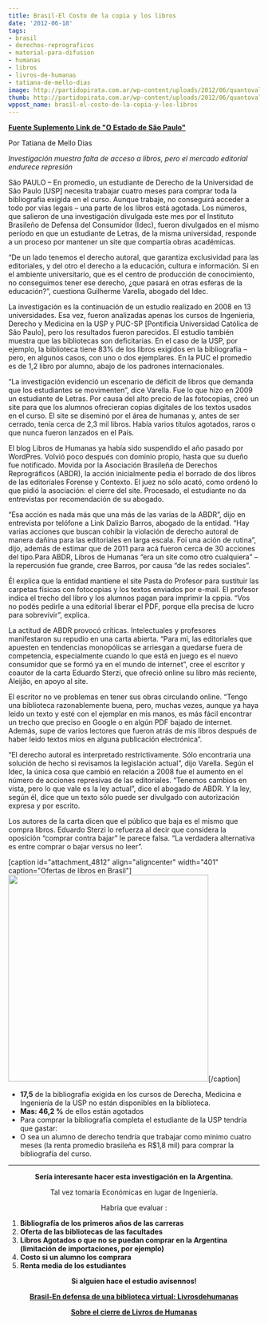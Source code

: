 ```yaml
---
title: Brasil-El Costo de la copia y los libros
date: '2012-06-18'
tags:
- brasil
- derechos-reprograficos
- material-para-difusion
- humanas
- libros
- livros-de-humanas
- tatiana-de-mello-dias
image: http://partidopirata.com.ar/wp-content/uploads/2012/06/quantovale.jpg
thumb: http://partidopirata.com.ar/wp-content/uploads/2012/06/quantovale-150x150.jpg
wppost_name: brasil-el-costo-de-la-copia-y-los-libros
---
```


<strong><a href="http://blogs.estadao.com.br/link/o-custo-da-copia/" target="_blank">Fuente Suplemento Link de "O Estado de São Paulo"</a></strong>

Por Tatiana de Mello Dias

<em>Investigación muestra falta de acceso a libros, pero el mercado editorial endurece represión</em>

São PAULO – En promedio, un estudiante de Derecho de la Universidad de São Paulo [USP] necesita trabajar cuatro meses para comprar toda la bibliografia exigida en el curso. Aunque trabaje, no conseguirá acceder a todo por vias legais – una parte de los libros está agotada. Los números, que salieron de una investigación divulgada este mes por el Instituto Brasileño de Defensa del Consumidor (Idec), fueron divulgados en el mismo período en que un estudiante de Letras, de la misma universidad, responde a un proceso por mantener un site que compartía obras académicas.

“De un lado tenemos el derecho autoral, que garantiza exclusividad para las editoriales, y del otro el derecho a la educación, cultura e información. Si en el ambiente universitario, que es el centro de producción de conocimiento, no conseguimos tener ese derecho, ¿que pasará en otras esferas de la educación?”, cuestiona Guilherme Varella, abogado del Idec.

La investigación es la continuación de un estudio realizado en 2008 en 13 universidades. Esa vez, fueron analizadas apenas los cursos de Ingenieria, Derecho y Medicina en la USP y PUC-SP [Pontificia Universidad Católica de São Paulo], pero los resultados fueron parecidos. El estudio también muestra que las bibliotecas son deficitarias. En el caso de la USP, por ejemplo, la biblioteca tiene 83% de los libros exigidos en la bibliografia – pero, en algunos casos, con uno o dos ejemplares. En la PUC el promedio es de 1,2 libro por alumno, abajo de los padrones internacionales.

“La investigación evidenció un escenario de déficit de libros que demanda que los estudiantes se movimenten”, dice Varella. Fue lo que hizo en 2009 un estudiante de Letras. Por causa del alto precio de las fotocopias, creó un site para que los alumnos ofrecieran copias digitales de los textos usados en el curso. El site se diseminó por el área de humanas y, antes de ser cerrado, tenía cerca de 2,3 mil libros. Había varios títulos agotados, raros o que nunca fueron lanzados en el País.

El blog Libros de Humanas ya había sido suspendido el año pasado por WordPres. Volvió poco después con dominio propio, hasta que su dueño fue notificado. Movida por la Asociación Brasileña de Derechos Reprográficos (ABDR), la acción inicialmente pedia el borrado de dos libros de las editoriales Forense y Contexto. El juez no sólo acató, como ordenó lo que pidió la asociación: el cierre del site. Procesado, el estudiante no da entrevistas por recomendación de su abogado.

“Esa acción es nada más que una más de las varias de la ABDR”, dijo en entrevista por telófone a Link Dalizio Barros, abogado de la entidad. “Hay varias acciones que buscan cohibir la violación de derecho autoral de manera dañina para las editoriales en larga escala. Foi una ación de rutina”, dijo, además de estimar que de 2011 para acá fueron cerca de 30 acciones del tipo.Para ABDR, Libros de Humanas “era un site como otro cualquiera” – la repercusión fue grande, cree Barros, por causa “de las redes sociales”.

Él explica que la entidad mantiene el site Pasta do Profesor para sustituir las carpetas físicas con fotocopias y los textos enviados por e-mail. El profesor indica el trecho del libro y los alumnos pagan para imprimir la cppia. “Vos no podés pedirle a una editorial liberar el PDF, porque ella precisa de lucro para sobrevivir”, explica.

La actitud de ABDR provocó críticas. Intelectuales y profesores manifestaron su repudio en una carta abierta. “Para mi, las editoriales que apuesten en tendencias monopólicas se arriesgan a quedarse fuera de competencia, especialmente cuando lo que está en juego es el nuevo consumidor que se formó ya en el mundo de internet”, cree el escritor y coautor de la carta Eduardo Sterzi, que ofreció online su libro más reciente, Aleijão, en apoyo al site.

El escritor no ve problemas en tener sus obras circulando online. “Tengo una biblioteca razonablemente buena, pero, muchas vezes, aunque ya haya leido un texto y esté con el ejemplar en mis manos, es más fácil encontrar un trecho que preciso en Google o en algún PDF bajado de internet. Además, supe de varios lectores que fueron atrás de mis libros después de haber leido textos míos en alguna publicación electrónica”.

“El derecho autoral es interpretado restrictivamente. Sólo encontraria una solución de hecho si revisamos la legislación actual”, dijo Varella. Según el Idec, la única cosa que cambió en relación a 2008 fue el aumento en el número de acciones represivas de las editoriales. “Tenemos cambios en vista, pero lo que vale es la ley actual”, dice el abogado de ABDR. Y la ley, según él, dice que un texto sólo puede ser divulgado con autorización expresa y por escrito.

Los autores de la carta dicen que el público que baja es el mismo que compra libros. Eduardo Sterzi lo refuerza al decir que considera la oposición “comprar contra bajar” le parece falsa. “La verdadera alternativa es entre comprar o bajar versus no leer”.

[caption id="attachment_4812" align="aligncenter" width="401" caption="Ofertas de libros en Brasil"]<a href="http://partidopirata.com.ar/wp-content/uploads/2012/06/quantovale.jpg"><img class=" wp-image-4812 " title="quantovale" src="http://partidopirata.com.ar/wp-content/uploads/2012/06/quantovale-290x300.jpg" alt="" width="401" height="414" /></a>[/caption]
<ul>
	<li><strong>17,5</strong> de la bibliografía exigida en los cursos de Derecha, Medicina e Ingeniería de la USP no están disponibles en la biblioteca.</li>
	<li><strong>Mas: 46,2 %</strong> de ellos están agotados</li>
	<li>Para comprar la bibliografía completa el estudiante de la USP tendría que gastar:</li>
	<li>O sea un alumno de derecho tendría que trabajar como mínimo cuatro meses (la renta promedio brasileña es R$1,8 mil) para comprar la bibliografía del curso.</li>
</ul>

<hr />
<p style="text-align: center;"><strong>Sería interesante hacer esta investigación en la Argentina.</strong></p>
<p style="text-align: center;">Tal vez tomaría Económicas en lugar de Ingeniería.</p>
<p style="text-align: center;">Habria que evaluar :</p>

<ol>
	<li><strong>Bibliografía de los primeros años de las carreras</strong></li>
	<li><strong>Oferta de las bibliotecas de las facultades</strong></li>
	<li><strong>Libros Agotados o que no se puedan comprar en la Argentina (limitación de importaciones, por ejemplo)</strong></li>
	<li><strong>Costo si un alumno los comprara</strong></li>
	<li><strong>Renta media de los estudiantes</strong></li>
</ol>
<p style="text-align: center;"><strong>Si alguien hace el estudio avísennos!</strong></p>
<p style="text-align: center;"><strong><a href="http://partidopirata.com.ar/4635/brasil-en-defensa-de-una-biblioteca-virtual-caso-livrosdehumanas">Brasil-En defensa de una biblioteca virtual: Livrosdehumanas</a></strong></p>
<p style="text-align: center;"><strong><a href="http://partidopirata.com.ar/4548/brasil-cierre-de-biblioteca-virtual-libro-impreso-pdf-legal-o-ilegal-livrosdehumanas-org-se-defiende">Sobre el cierre de Livros de Humanas</a></strong></p>
